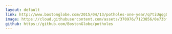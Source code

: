 ```yaml
---
layout: default
link: http://www.bostonglobe.com/2015/04/13/potholes-one-year/q7tiUqqgDKcox6Cf6Af1HN/story.html
image: https://cloud.githubusercontent.com/assets/370976/7123856/0e73bff8-e1f3-11e4-939e-1ba8192e01c1.jpg
github: https://github.com/BostonGlobe/potholes
---
```

